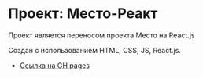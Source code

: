 # Проект: Место-Реакт

Проект является переносом проекта Место на React.js

Создан с использованием HTML, CSS, JS, React.js.

* [Ссылка на GH pages](https://synkov2102.github.io/mesto/)


